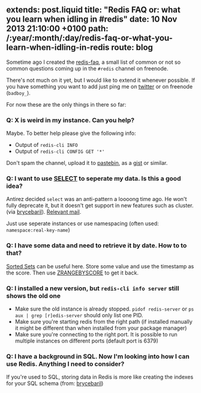 extends: post.liquid
title: "Redis FAQ or: what you learn when idling in #redis"
date: 10 Nov 2013 21:10:00 +0100
path: /:year/:month/:day/redis-faq-or-what-you-learn-when-idling-in-redis
route: blog
---

Sometime ago I created the [redis-faq][], a small list of common or not so
common questions coming up in the `#redis` channel on freenode.

There's not much on it yet, but I would like to extend it whenever possible.
If you have something you want to add just ping me on [twitter][] or on freenode (`badboy_`).

For now these are the only things in there so far:

### Q: X is weird in my instance. Can you help?

Maybe. To better help please give the following info:

* Output of `redis-cli INFO`
* Output of `redis-cli CONFIG GET '*'`

Don't spam the channel, upload it to [pastebin][], as a [gist][] or similar.

### Q: I want to use [SELECT](http://redis.io/commands/select) to seperate my data. Is this a good idea?

Antirez decided `select` was an anti-pattern a loooong time ago. He won't fully
deprecate it, but it doesn't get support in new features such as cluster. (via
[brycebaril][]).
[Relevant mail][ml-select].

Just use seperate instances or use namespacing (often used: `namespace:real-key-name`)

### Q: I have some data and need to retrieve it by date. How to to that?

[Sorted Sets](http://redis.io/commands#sorted_set) can be useful here.
Store some value and use the timestamp as the score. Then use [ZRANGEBYSCORE](http://redis.io/commands/zrangebyscore) to get it back.

### Q: I installed a new version, but `redis-cli info server` still shows the old one

* Make sure the old instance is already stopped. `pidof redis-server` or `ps aux | grep [r]edis-server` should only list one PID.
* Make sure you're starting redis from the right path (if installed manually it might be different than when installed from your package manager)
* Make sure you're connecting to the right port. It is possible to run multiple instances on different ports (default port is 6379)

### Q: I have a background in SQL. Now I'm looking into how I can use Redis. Anything I need to consider?

If you're used to SQL, storing data in Redis is more like creating the indexes for your SQL schema (from: [brycebaril][])

[redis-faq]: https://gist.github.com/badboy/5958039
[twitter]: https://twitter.com/badboy_
[brycebaril]: https://github.com/brycebaril
[ml-select]: https://groups.google.com/forum/#!msg/redis-db/vS5wX8X4Cjg/8ounBXitG4sJ
[pastebin]: http://pastebin.com/
[gist]: https://gist.github.com/
